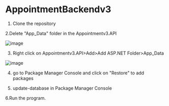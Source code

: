 # AppointmentBackendv3

1. Clone the repository

2.Delete "App_Data" folder in the Appointmentv3.API

![image](https://user-images.githubusercontent.com/49383698/200736098-af25e928-9a46-4261-b5e5-b490df3fb81a.png)

3. Right click on Appointmentv3.API>Add>Add ASP.NET Folder>App_Data

![image](https://user-images.githubusercontent.com/49383698/200736376-0da64885-cd61-4ea1-b4cd-f676e4756542.png)

4. go to Package Manager Console and click on "Restore" to add packages

5. update-database in Package Manager Console

6.Run the program.
